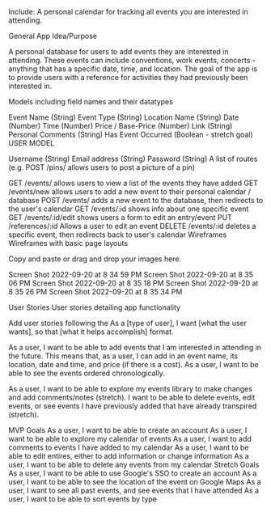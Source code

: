 Include:
A personal calendar for tracking all events you are interested in attending.

General App Idea/Purpose

A personal database for users to add events they are interested in attending. These events can include conventions, work events, concerts - anything that has a specific date, time, and location. The goal of the app is to provide users with a reference for activities they had previously been interested in.

Models including field names and their datatypes

Event Name (String)
Event Type (String)
Location Name (String)
Date (Number)
Time (Number)
Price / Base-Price (Number)
Link (String)
Personal Comments (String)
Has Event Occurred (Boolean - stretch goal)
USER MODEL

Username (String)
Email address (String)
Password (String)
A list of routes (e.g. POST /pins/ allows users to post a picture of a pin)

GET /events/ allows users to view a list of the events they have added
GET /events/new allows users to add a new event to their personal calendar / database
POST /events/ adds a new event to the database, then redirects to the user's calendar
GET /events/:id shows info about one specific event
GET /events/:id/edit shows users a form to edit an entry/event
PUT /references/:id Allows a user to edit an event
DELETE /events/:id deletes a specific event, then redirects back to user's calendar
Wireframes
Wireframes with basic page layouts

Copy and paste or drag and drop your images here.

Screen Shot 2022-09-20 at 8 34 59 PM
Screen Shot 2022-09-20 at 8 35 06 PM
Screen Shot 2022-09-20 at 8 35 18 PM
Screen Shot 2022-09-20 at 8 35 26 PM
Screen Shot 2022-09-20 at 8 35 34 PM

User Stories
User stories detailing app functionality

Add user stories following the As a [type of user], I want [what the user wants], so that [what it helps accomplish] format.

As a user, I want to be able to add events that I am interested in attending in the future. This means that, as a user, I can add in an event name, its location, date and time, and price (if there is a cost). As a user, I want to be able to see the events ordered chronologically.

As a user, I want to be able to explore my events library to make changes and add comments/notes (stretch). I want to be able to delete events, edit events, or see events I have previously added that have already transpired (stretch).

MVP Goals
As a user, I want to be able to create an account
As a user, I want to be able to explore my calendar of events
As a user, I want to add comments to events I have added to my calendar
As a user, I want to be able to edit entires, either to add information or change information
As a user, I want to be able to delete any events from my calendar
Stretch Goals
As a user, I want to be able to use Google's SSO to create an account
As a user, I want to be able to see the location of the event on Google Maps
As a user, I want to see all past events, and see events that I have attended
As a user, I want to be able to sort events by type